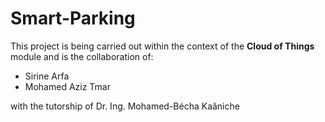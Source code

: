 
# Smart-Parking
This project is being carried out within the context of the **Cloud of Things** module and is the collaboration of:
- Sirine Arfa
- Mohamed Aziz Tmar

with the tutorship of Dr. Ing. Mohamed-Bécha Kaâniche
